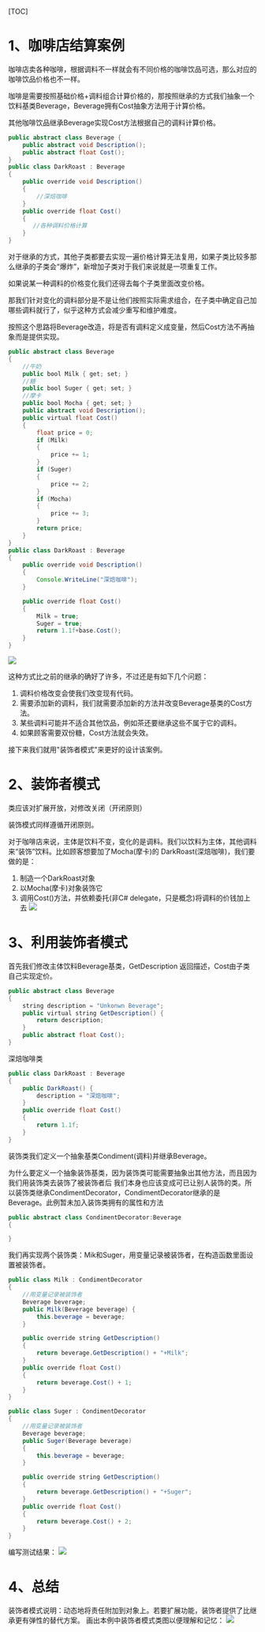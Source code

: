 [TOC]

# 1、咖啡店结算案例
咖啡店卖各种咖啡，根据调料不一样就会有不同价格的咖啡饮品可选，那么对应的咖啡饮品价格也不一样。

咖啡是需要按照基础价格+调料组合计算价格的，那按照继承的方式我们抽象一个饮料基类Beverage，Beverage拥有Cost抽象方法用于计算价格。

其他咖啡饮品继承Beverage实现Cost方法根据自己的调料计算价格。
```java
public abstract class Beverage {
    public abstract void Description();
    public abstract float Cost();
}
public class DarkRoast : Beverage
{
    public override void Description()
    {
        //深焙咖啡
    }
    public override float Cost()
    {
       //各种调料价格计算
    }
}
```
对于继承的方式，其他子类都要去实现一遍价格计算无法复用，如果子类比较多那么继承的子类会“爆炸”，新增加子类对于我们来说就是一项重复工作。

如果说某一种调料的价格变化我们还得去每个子类里面改变价格。

那我们针对变化的调料部分是不是让他们按照实际需求组合，在子类中确定自己加哪些调料就行了，似乎这种方式会减少重写和维护难度。

按照这个思路将Beverage改造，将是否有调料定义成变量，然后Cost方法不再抽象而是提供实现。
```java
public abstract class Beverage
{
    //牛奶
    public bool Milk { get; set; }
    //糖
    public bool Suger { get; set; }
    //摩卡
    public bool Mocha { get; set; }
    public abstract void Description();
    public virtual float Cost()
    {
        float price = 0;
        if (Milk)
        {
            price += 1;
        }
        if (Suger)
        {
            price += 2;
        }
        if (Mocha)
        {
            price += 3;
        }
        return price;
    }
}
public class DarkRoast : Beverage
{
    public override void Description()
    {
        Console.WriteLine("深焙咖啡");
    }

    public override float Cost()
    {
        Milk = true;
        Suger = true;
        return 1.1f+base.Cost();
    }
}
```
![](https://img2018.cnblogs.com/blog/993045/201910/993045-20191024234939834-2013462758.png)

这种方式比之前的继承的确好了许多，不过还是有如下几个问题：
 1. 调料价格改变会使我们改变现有代码。
 2. 需要添加新的调料，我们就需要添加新的方法并改变Beverage基类的Cost方法。
 3. 某些调料可能并不适合其他饮品，例如茶还要继承这些不属于它的调料。
 4. 如果顾客需要双份糖，Cost方法就会失效。

接下来我们就用"装饰者模式"来更好的设计该案例。

# 2、装饰者模式
类应该对扩展开放，对修改关闭（开闭原则）

装饰模式同样遵循开闭原则。

对于咖啡店来说，主体是饮料不变，变化的是调料。我们以饮料为主体，其他调料来“装饰”饮料。比如顾客想要加了Mocha(摩卡)的 DarkRoast(深焙咖啡)，我们要做的是：
 1. 制造一个DarkRoast对象
 2. 以Mocha(摩卡)对象装饰它
 3. 调用Cost()方法，并依赖委托(非C# delegate，只是概念)将调料的价钱加上去
![](https://img2018.cnblogs.com/blog/993045/201910/993045-20191024233904768-1709127546.png)

# 3、利用装饰者模式
首先我们修改主体饮料Beverage基类，GetDescription 返回描述，Cost由子类自己实现定价。
```java
public abstract class Beverage
{
    string description = "Unkonwn Beverage";
    public virtual string GetDescription() {
        return description;
    }
    public abstract float Cost();
}
```
深焙咖啡类
```java
public class DarkRoast : Beverage
{
    public DarkRoast() {
        description = "深焙咖啡";
    }
    public override float Cost()
    {
        return 1.1f;
    }
}
```
装饰类我们定义一个抽象基类Condiment(调料)并继承Beverage。

为什么要定义一个抽象装饰基类，因为装饰类可能需要抽象出其他方法，而且因为我们用装饰类去装饰了被装饰者后 我们本身也应该变成可已让别人装饰的类。所以装饰类继承CondimentDecorator，CondimentDecorator继承的是Beverage。此例暂未加入装饰类拥有的属性和方法
```java
public abstract class CondimentDecorator:Beverage
{

}
```
我们再实现两个装饰类：Mik和Suger，用变量记录被装饰者，在构造函数里面设置被装饰者。
```java
public class Milk : CondimentDecorator
{
    //用变量记录被装饰者
    Beverage beverage;
    public Milk(Beverage beverage) {
        this.beverage = beverage;
    }

    public override string GetDescription()
    {
        return beverage.GetDescription() + "+Milk";
    }
    public override float Cost()
    {
        return beverage.Cost() + 1;
    }
}

public class Suger : CondimentDecorator
{
    //用变量记录被装饰者
    Beverage beverage;
    public Suger(Beverage beverage)
    {
        this.beverage = beverage;
    }

    public override string GetDescription()
    {
        return beverage.GetDescription() + "+Suger";
    }
    public override float Cost()
    {
        return beverage.Cost() + 2;
    }
}
```
编写测试结果：
![](https://img2018.cnblogs.com/blog/993045/201910/993045-20191025005706087-419412831.png)

# 4、总结
装饰者模式说明：动态地将责任附加到对象上。若要扩展功能，装饰者提供了比继承更有弹性的替代方案。
画出本例中装饰者模式类图以便理解和记忆：
![](https://img2018.cnblogs.com/blog/993045/201910/993045-20191025011919957-947895240.png)